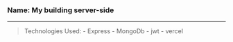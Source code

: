 ### Name: My building server-side
----------
> Technologies Used:
      - Express
      - MongoDb
      - jwt
      - vercel
